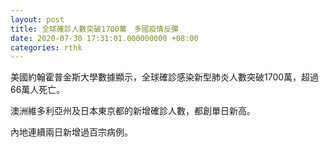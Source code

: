 ```yaml
---
layout: post
title: 全球確診人數突破1700萬　多國疫情反彈
date: 2020-07-30 17:31:01.000000000 +08:00
categories: rthk
---
```


美國約翰霍普金斯大學數據顯示，全球確診感染新型肺炎人數突破1700萬，超過66萬人死亡。

澳洲維多利亞州及日本東京都的新增確診人數，都創單日新高。

內地連續兩日新增過百宗病例。
